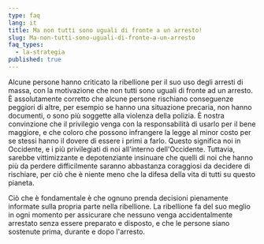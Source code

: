 ```yaml
---
type: faq
lang: it
title: Ma non tutti sono uguali di fronte a un arresto!
slug: Ma-non-tutti-sono-uguali-di-fronte-a-un-arresto
faq_types:
  - la-strategia
published: true
---
```

Alcune persone hanno criticato la ribellione per il suo uso degli arresti di massa, con la motivazione che non tutti sono uguali di fronte ad un arresto. È assolutamente corretto che alcune persone rischiano conseguenze peggiori di altre, per esempio se hanno una situazione precaria, non hanno documenti, o sono più soggette alla violenza della polizia. È nostra convinzione che il privilegio venga con la responsabilità di usarlo per il bene maggiore, e che coloro che possono infrangere la legge al minor costo per se stessi hanno il dovere di essere i primi a farlo. Questo significa noi in Occidente, e i più privilegiati di noi all'interno dell'Occidente. Tuttavia, sarebbe vittimizzante e depotenziante insinuare che quelli di noi che hanno più da perdere difficilmente saranno abbastanza coraggiosi da decidere di rischiare, per ciò che è niente meno che la difesa della vita di tutti su questo pianeta.

Ciò che è fondamentale è che ognuno prenda decisioni pienamente informate sulla propria parte nella ribellione. La ribellione fa del suo meglio in ogni momento per assicurare che nessuno venga accidentalmente arrestato senza essere preparato e disposto, e che le persone siano sostenute prima, durante e dopo l'arresto.